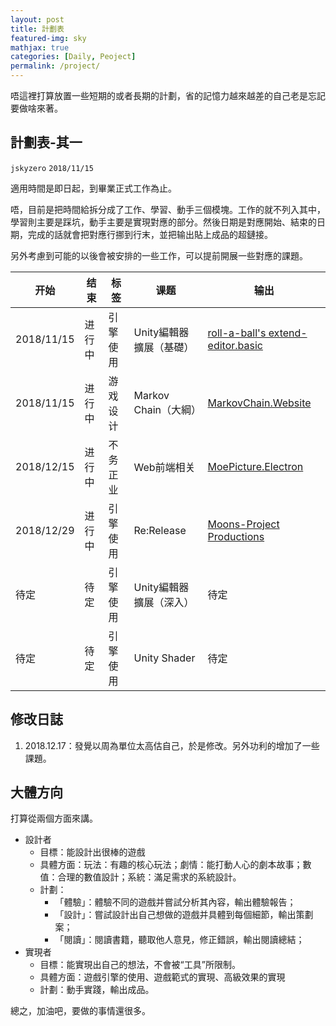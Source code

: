```yaml
---
layout: post
title: 計劃表
featured-img: sky
mathjax: true
categories: [Daily, Peoject]
permalink: /project/
---
```


唔這裡打算放置一些短期的或者長期的計劃，省的記憶力越來越差的自己老是忘記要做啥來著。

<!--more-->

## 計劃表-其一
`jskyzero` `2018/11/15`

適用時間是即日起，到畢業正式工作為止。

唔，目前是把時間給拆分成了工作、學習、動手三個模塊。工作的就不列入其中，學習則主要是踩坑，動手主要是實現對應的部分。然後日期是對應開始、結束的日期，完成的話就會把對應行挪到行末，並把输出貼上成品的超鏈接。

另外考慮到可能的以後會被安排的一些工作，可以提前開展一些對應的課題。

|开始|结束|标签|课题|输出|
|--|--|--|--|--|
|2018/11/15|进行中|引擎使用|Unity編輯器擴展（基礎）| [roll-a-ball's extend-editor.basic](https://github.com/jskyzero/Unity-Playground/tree/extend-editor.basic)|
|2018/11/15|进行中|游戏设计|Markov Chain（大綱）| [MarkovChain.Website](https://moons-project.github.io/MarkovChain.Website/)|
|2018/12/15|进行中|不务正业|Web前端相关|[MoePicture.Electron](https://github.com/oYOvOYo/MoePicture.Electron)|
|2018/12/29|进行中|引擎使用|Re:Release|[Moons-Project Productions](https://moons-project.github.io/productions/)|
|待定|待定|引擎使用|Unity編輯器擴展（深入）|待定|
|待定|待定|引擎使用|Unity Shader|待定|

## 修改日誌

1. 2018.12.17：發覺以周為單位太高估自己，於是修改。另外功利的增加了一些課題。

## 大體方向

打算從兩個方面來講。

+ 設計者
  + 目標：能設計出很棒的遊戲
  + 具體方面：玩法：有趣的核心玩法；劇情：能打動人心的劇本故事；數值：合理的數值設計；系統：滿足需求的系統設計。
  + 計劃：
    + 「體驗」：體驗不同的遊戲并嘗試分析其內容，輸出體驗報告；
    + 「設計」：嘗試設計出自己想做的遊戲并具體到每個細節，輸出策劃案；
    + 「閱讀」：閱讀書籍，聽取他人意見，修正錯誤，輸出閱讀總結；
+ 實現者
  + 目標：能實現出自己的想法，不會被“工具”所限制。
  + 具體方面：遊戲引擎的使用、遊戲範式的實現、高級效果的實現
  + 計劃：動手實踐，輸出成品。

總之，加油吧，要做的事情還很多。
